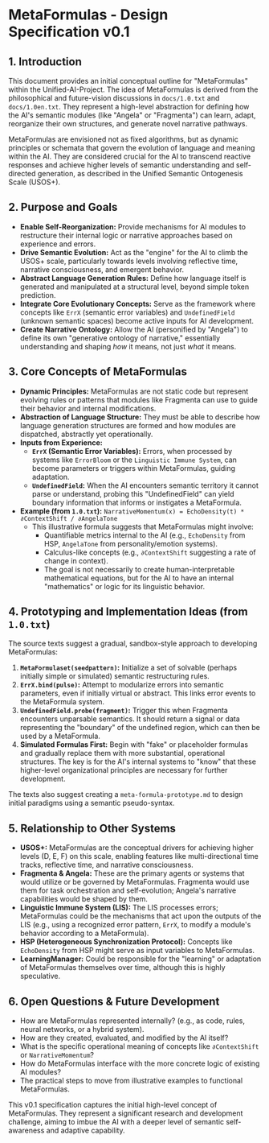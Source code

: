 # MetaFormulas - Design Specification v0.1

## 1. Introduction

This document provides an initial conceptual outline for "MetaFormulas" within
the Unified-AI-Project. The idea of MetaFormulas is derived from the
philosophical and future-vision discussions in `docs/1.0.txt` and
`docs/1.0en.txt`. They represent a high-level abstraction for defining how the
AI's semantic modules (like "Angela" or "Fragmenta") can learn, adapt,
reorganize their own structures, and generate novel narrative pathways.

MetaFormulas are envisioned not as fixed algorithms, but as dynamic principles
or schemata that govern the evolution of language and meaning within the AI.
They are considered crucial for the AI to transcend reactive responses and
achieve higher levels of semantic understanding and self-directed generation, as
described in the Unified Semantic Ontogenesis Scale (USOS+).

## 2. Purpose and Goals

- **Enable Self-Reorganization:** Provide mechanisms for AI modules to
  restructure their internal logic or narrative approaches based on experience
  and errors.
- **Drive Semantic Evolution:** Act as the "engine" for the AI to climb the
  USOS+ scale, particularly towards levels involving reflective time, narrative
  consciousness, and emergent behavior.
- **Abstract Language Generation Rules:** Define how language itself is
  generated and manipulated at a structural level, beyond simple token
  prediction.
- **Integrate Core Evolutionary Concepts:** Serve as the framework where
  concepts like `ErrX` (semantic error variables) and `UndefinedField` (unknown
  semantic spaces) become active inputs for AI development.
- **Create Narrative Ontology:** Allow the AI (personified by "Angela") to
  define its own "generative ontology of narrative," essentially understanding
  and shaping _how_ it means, not just _what_ it means.

## 3. Core Concepts of MetaFormulas

- **Dynamic Principles:** MetaFormulas are not static code but represent
  evolving rules or patterns that modules like Fragmenta can use to guide their
  behavior and internal modifications.
- **Abstraction of Language Structure:** They must be able to describe how
  language generation structures are formed and how modules are dispatched,
  abstractly yet operationally.
- **Inputs from Experience:**
  - **`ErrX` (Semantic Error Variables):** Errors, when processed by systems
    like `ErrorBloom` or the `Linguistic Immune System`, can become parameters
    or triggers within MetaFormulas, guiding adaptation.
  - **`UndefinedField`:** When the AI encounters semantic territory it cannot
    parse or understand, probing this "UndefinedField" can yield boundary
    information that informs or instigates a MetaFormula.
- **Example (from `1.0.txt`):**
  `NarrativeMomentum(x) = EchoDensity(t) * ∂ContextShift / ∂AngelaTone`
  - This illustrative formula suggests that MetaFormulas might involve:
    - Quantifiable metrics internal to the AI (e.g., `EchoDensity` from HSP,
      `AngelaTone` from personality/emotion systems).
    - Calculus-like concepts (e.g., `∂ContextShift` suggesting a rate of change
      in context).
    - The goal is not necessarily to create human-interpretable mathematical
      equations, but for the AI to have an internal "mathematics" or logic for
      its linguistic behavior.

## 4. Prototyping and Implementation Ideas (from `1.0.txt`)

The source texts suggest a gradual, sandbox-style approach to developing
MetaFormulas:

1.  **`MetaFormulaset(seedpattern)`:** Initialize a set of solvable (perhaps
    initially simple or simulated) semantic restructuring rules.
2.  **`ErrX.bind(pulse)`:** Attempt to modularize errors into semantic
    parameters, even if initially virtual or abstract. This links error events
    to the MetaFormula system.
3.  **`UndefinedField.probe(fragment)`:** Trigger this when Fragmenta encounters
    unparsable semantics. It should return a signal or data representing the
    "boundary" of the undefined region, which can then be used by a MetaFormula.
4.  **Simulated Formulas First:** Begin with "fake" or placeholder formulas and
    gradually replace them with more substantial, operational structures. The
    key is for the AI's internal systems to "know" that these higher-level
    organizational principles are necessary for further development.

The texts also suggest creating a `meta-formula-prototype.md` to design initial
paradigms using a semantic pseudo-syntax.

## 5. Relationship to Other Systems

- **USOS+:** MetaFormulas are the conceptual drivers for achieving higher levels
  (D, E, F) on this scale, enabling features like multi-directional time tracks,
  reflective time, and narrative consciousness.
- **Fragmenta & Angela:** These are the primary agents or systems that would
  utilize or be governed by MetaFormulas. Fragmenta would use them for task
  orchestration and self-evolution; Angela's narrative capabilities would be
  shaped by them.
- **Linguistic Immune System (LIS):** The LIS processes errors; MetaFormulas
  could be the mechanisms that act upon the outputs of the LIS (e.g., using a
  recognized error pattern, `ErrX`, to modify a module's behavior according to a
  MetaFormula).
- **HSP (Heterogeneous Synchronization Protocol):** Concepts like `EchoDensity`
  from HSP might serve as input variables to MetaFormulas.
- **LearningManager:** Could be responsible for the "learning" or adaptation of
  MetaFormulas themselves over time, although this is highly speculative.

## 6. Open Questions & Future Development

- How are MetaFormulas represented internally? (e.g., as code, rules, neural
  networks, or a hybrid system).
- How are they created, evaluated, and modified by the AI itself?
- What is the specific operational meaning of concepts like `∂ContextShift` or
  `NarrativeMomentum`?
- How do MetaFormulas interface with the more concrete logic of existing AI
  modules?
- The practical steps to move from illustrative examples to functional
  MetaFormulas.

This v0.1 specification captures the initial high-level concept of MetaFormulas.
They represent a significant research and development challenge, aiming to imbue
the AI with a deeper level of semantic self-awareness and adaptive capability.
